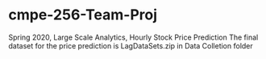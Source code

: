# cmpe-256-Team-Proj
Spring 2020, Large Scale Analytics, Hourly Stock Price Prediction
The final dataset for the price prediction is LagDataSets.zip in Data Colletion folder
